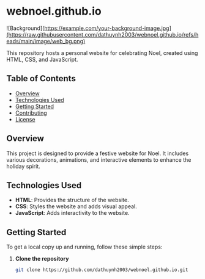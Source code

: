 # webnoel.github.io

![Background](https://example.com/your-background-image.jpg](https://raw.githubusercontent.com/dathuynh2003/webnoel.github.io/refs/heads/main/image/web_bg.png)

This repository hosts a personal website for celebrating Noel, created using HTML, CSS, and JavaScript.

## Table of Contents

- [Overview](#overview)
- [Technologies Used](#technologies-used)
- [Getting Started](#getting-started)
- [Contributing](#contributing)
- [License](#license)

## Overview

This project is designed to provide a festive website for Noel. It includes various decorations, animations, and interactive elements to enhance the holiday spirit.

## Technologies Used

- **HTML**: Provides the structure of the website.
- **CSS**: Styles the website and adds visual appeal.
- **JavaScript**: Adds interactivity to the website.

## Getting Started

To get a local copy up and running, follow these simple steps:

1. **Clone the repository**
   ```bash
   git clone https://github.com/dathuynh2003/webnoel.github.io.git
   ```
